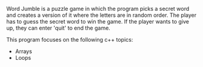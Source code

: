 
Word Jumble is a puzzle game in which the program picks a secret word and creates a version of it where the letters are in random order. The player has to guess the secret word to win the game. If the player wants to give up, they can enter 'quit' to end the game. 

This program focuses on the following c++ topics: 
- Arrays
- Loops 